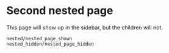 # Second nested page

This page will show up in the sidebar, but the children will not.

```{toctree}
nested/nested_page_shown
nested_hidden/nested_page_hidden
```